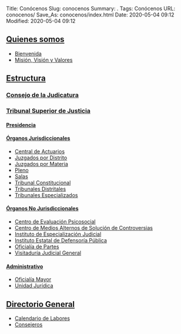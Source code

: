 Title: Conócenos
Slug: conocenos
Summary: .
Tags: Conócenos
URL: conocenos/
Save_As: conocenos/index.html
Date: 2020-05-04 09:12
Modified: 2020-05-04 09:12


## [Quienes somos](quienes-somos/)

* [Bienvenida](quienes-somos/bienvenida/)
* [Misión, Visión y Valores](quienes-somos/mision-vision-y-valores/)

## [Estructura](estructura/)

### [Consejo de la Judicatura](estructura/consejo-de-la-judicatura/)

### [Tribunal Superior de Justicia](estructura/tribunal-superior-de-justicia/)

#### [Presidencia](estructura/tribunal-superior-de-justicia/presidencia/)

#### [Órganos Jurisdiccionales](estructura/tribunal-superior-de-justicia/organos-jurisdiccionales/)

* [Central de Actuarios](estructura/tribunal-superior-de-justicia/organos-jurisdiccionales/central-de-actuarios/)
* [Juzgados por Distrito](estructura/tribunal-superior-de-justicia/organos-jurisdiccionales/juzgados-por-distrito/)
* [Juzgados por Materia](estructura/tribunal-superior-de-justicia/organos-jurisdiccionales/juzgados-por-materia/)
* [Pleno](estructura/tribunal-superior-de-justicia/organos-jurisdiccionales/pleno/)
* [Salas](estructura/tribunal-superior-de-justicia/organos-jurisdiccionales/salas/)
* [Tribunal Constitucional](estructura/tribunal-superior-de-justicia/organos-jurisdiccionales/tribunal-constitucional/)
* [Tribunales Distritales](estructura/tribunal-superior-de-justicia/organos-jurisdiccionales/tribunales-distritales/)
* [Tribunales Especializados](estructura/tribunal-superior-de-justicia/organos-jurisdiccionales/tribunales-especializados/)

#### [Órganos No Jurisdiccionales](estructura/tribunal-superior-de-justicia/organos-no-jurisdiccionales/)

* [Centro de Evaluación Psicosocial](estructura/tribunal-superior-de-justicia/organos-no-jurisdiccionales/centro-de-evaluacion-psicosocial/)
* [Centro de Medios Alternos de Solución de Controversias](estructura/tribunal-superior-de-justicia/organos-no-jurisdiccionales/cemasc/)
* [Instituto de Especialización Judicial](estructura/tribunal-superior-de-justicia/organos-no-jurisdiccionales/instituto-de-especializacion-judicial/)
* [Instituto Estatal de Defensoría Pública](estructura/tribunal-superior-de-justicia/organos-no-jurisdiccionales/instituto-estatal-de-defensoria-publica/)
* [Oficialía de Partes](estructura/tribunal-superior-de-justicia/organos-no-jurisdiccionales/oficialia-de-partes/)
* [Visitaduría Judicial General](estructura/tribunal-superior-de-justicia/organos-no-jurisdiccionales/visitaduria-judicial-general/)

#### [Administrativo](estructura/tribunal-superior-de-justicia/administrativos/)

* [Oficialía Mayor](estructura/tribunal-superior-de-justicia/administrativos/oficialia-mayor/)
* [Unidad Jurídica](estructura/tribunal-superior-de-justicia/administrativos/unidad-juridica/)

## [Directorio General](directorio-general/)

* [Calendario de Labores](directorio-general/calendario-de-labores/)
* [Consejeros](directorio-general/consejeros/)



